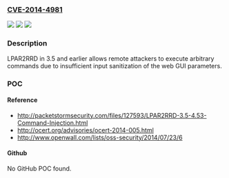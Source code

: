 ### [CVE-2014-4981](https://cve.mitre.org/cgi-bin/cvename.cgi?name=CVE-2014-4981)
![](https://img.shields.io/static/v1?label=Product&message=n%2Fa&color=blue)
![](https://img.shields.io/static/v1?label=Version&message=n%2Fa&color=blue)
![](https://img.shields.io/static/v1?label=Vulnerability&message=n%2Fa&color=brighgreen)

### Description

LPAR2RRD in 3.5 and earlier allows remote attackers to execute arbitrary commands due to insufficient input sanitization of the web GUI parameters.

### POC

#### Reference
- http://packetstormsecurity.com/files/127593/LPAR2RRD-3.5-4.53-Command-Injection.html
- http://ocert.org/advisories/ocert-2014-005.html
- http://www.openwall.com/lists/oss-security/2014/07/23/6

#### Github
No GitHub POC found.


